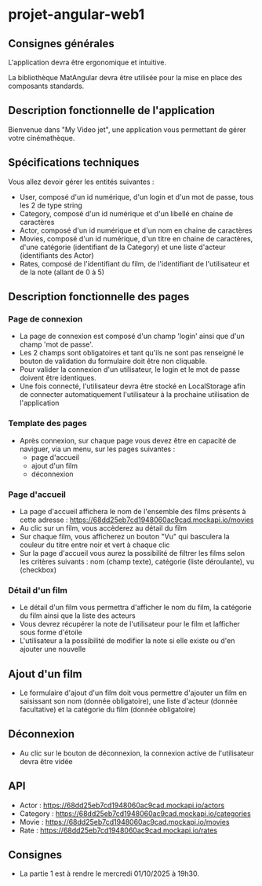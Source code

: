 # projet-angular-web1

## Consignes générales

L'application devra être ergonomique et intuitive.

La bibliothèque MatAngular devra être utilisée pour la mise en place des composants standards.

## Description fonctionnelle de l'application

Bienvenue dans "My Video jet", une application vous permettant de gérer votre cinémathèque.

## Spécifications techniques

Vous allez devoir gérer les entités suivantes :
- User, composé d'un id numérique, d'un login et d'un mot de passe, tous les 2 de type string
- Category, composé d'un id numérique et d'un libellé en chaine de caractères
- Actor, composé d'un id numérique et d'un nom en chaine de caractères
- Movies, composé d'un id numérique, d'un titre en chaine de caractères, d'une catégorie (identifiant de la Category) et une liste d'acteur (identifiants des Actor)
- Rates, composé de l'identifiant du film, de l'identifiant de l'utilisateur et de la note (allant de 0 à 5)

## Description fonctionnelle des pages

### Page de connexion

- La page de connexion est composé d'un champ 'login' ainsi que d'un champ 'mot de passe'.
- Les 2 champs sont obligatoires et tant qu'ils ne sont pas renseigné le bouton de validation du formulaire doit être non cliquable.
- Pour valider la connexion d'un utilisateur, le login et le mot de passe doivent être identiques.
- Une fois connecté, l'utilisateur devra être stocké en LocalStorage afin de connecter automatiquement l'utilisateur à la prochaine utilisation de l'application

### Template des pages

- Après connexion, sur chaque page vous devez être en capacité de naviguer, via un menu, sur les pages suivantes :
    - page d'accueil
    - ajout d'un film
    - déconnexion 

### Page d'accueil

- La page d'accueil affichera le nom de l'ensemble des films présents à cette adresse : https://68dd25eb7cd1948060ac9cad.mockapi.io/movies
- Au clic sur un film, vous accèderez au détail du film
- Sur chaque film, vous afficherez un bouton "Vu" qui basculera la couleur du titre entre noir et vert à chaque clic
- Sur la page d'accueil vous aurez la possibilité de filtrer les films selon les critères suivants : nom (champ texte), catégorie (liste déroulante), vu (checkbox)

### Détail d'un film

- Le détail d'un film vous permettra d'afficher le nom du film, la catégorie du film ainsi que la liste des acteurs
- Vous devrez récupérer la note de l'utilisateur pour le film et lafficher sous forme d'étoile
- L'utilisateur a la possibilité de modifier la note si elle existe ou d'en ajouter une nouvelle

## Ajout d'un film

- Le formulaire d'ajout d'un film doit vous permettre d'ajouter un film en saisissant son nom (donnée obligatoire), une liste d'acteur (donnée facultative) et la catégorie du film (donnée obligatoire)

## Déconnexion

- Au clic sur le bouton de déconnexion, la connexion active de l'utilisateur devra être vidée

## API

- Actor : https://68dd25eb7cd1948060ac9cad.mockapi.io/actors
- Category : https://68dd25eb7cd1948060ac9cad.mockapi.io/categories
- Movie : https://68dd25eb7cd1948060ac9cad.mockapi.io/movies
- Rate : https://68dd25eb7cd1948060ac9cad.mockapi.io/rates

## Consignes

- La partie 1 est à rendre le mercredi 01/10/2025 à 19h30.